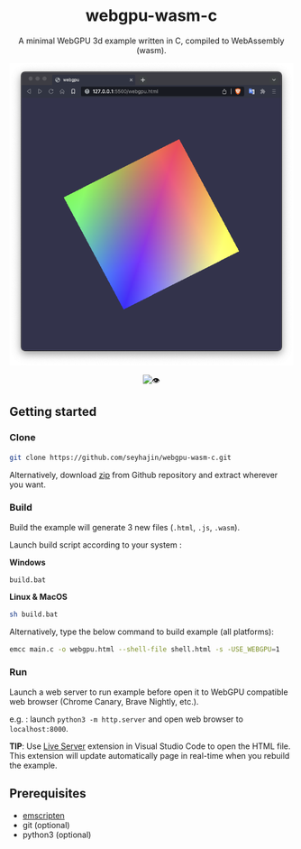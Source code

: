 
<div align="center">
<h1>webgpu-wasm-c</h1>

<p>A minimal WebGPU 3d example written in C, compiled to WebAssembly (wasm).</p>

<img src="screen.png"/>
  
![👁️](https://views.whatilearened.today/views/github/seyhajin/webgpu-wasm-c.svg)

</div>

## Getting started

### Clone

```bash
git clone https://github.com/seyhajin/webgpu-wasm-c.git
```

Alternatively, download [zip](https://github.com/seyhajin/webgpu-wasm-c/archive/refs/heads/master.zip) from Github repository and extract wherever you want.

### Build

Build the example will generate 3 new files (`.html`, `.js`, `.wasm`).

Launch build script according to your system :

**Windows**

```batch
build.bat
```

**Linux & MacOS**

```bash
sh build.bat
```

Alternatively, type the below command to build example (all platforms):

```bash
emcc main.c -o webgpu.html --shell-file shell.html -s -USE_WEBGPU=1
```

### Run

Launch a web server to run example before open it to WebGPU compatible web browser (Chrome Canary, Brave Nightly, etc.).

e.g. : launch `python3 -m http.server` and open web browser to `localhost:8000`.

**TIP**: Use [Live Server](https://marketplace.visualstudio.com/items?itemName=ritwickdey.LiveServer) extension in Visual Studio Code to open the HTML file. This extension will update automatically page in real-time when you rebuild the example.

## Prerequisites

* [emscripten](https://emscripten.org)
* git (optional)
* python3 (optional)

